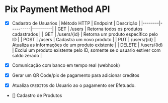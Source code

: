 # Pix Payment Method API


- [X] Cadastro de Usuarios
| Método HTTP	| Endpoint | Descrição |
|--------|----------|----------|
| GET |	/users |	Retorna todos os produtos cadastrados |
| GET |	/users/{id} |	Retorna um produto específico pelo ID |
| POST |	/users |	Cadastra um novo produto |
| PUT |	/users/{id} |	Atualiza as informações de um produto existente |
| DELETE |	/users/{id} |	Exclui um produto existente pelo ID, somente se o usuario estiver com saldo zerado |

- [X] Comunicação com banco em tempo real (webhook)

- [X] Gerar um QR Code/pix de pagamento para adicionar creditos

- [X] Atualiza `CREDITOS` do Usuario ao o pagamento ser Efetuado.


- [] Cadastro de Produtos


